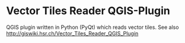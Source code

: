 # Vector Tiles Reader QGIS-Plugin
QGIS plugin written in Python (PyQt) which reads vector tiles. See also http://giswiki.hsr.ch/Vector_Tiles_Reader_QGIS_Plugin
